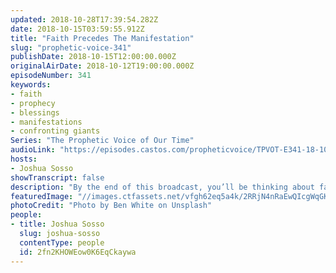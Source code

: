 ```yaml
---
updated: 2018-10-28T17:39:54.282Z
date: 2018-10-15T03:59:55.912Z
title: "Faith Precedes The Manifestation"
slug: "prophetic-voice-341"
publishDate: 2018-10-15T12:00:00.000Z
originalAirDate: 2018-10-12T19:00:00.000Z
episodeNumber: 341
keywords:
- faith
- prophecy
- blessings
- manifestations
- confronting giants
Series: "The Prophetic Voice of Our Time"
audioLink: "https://episodes.castos.com/propheticvoice/TPVOT-E341-18-10-13-14-Faith.mp3"
hosts:
- Joshua Sosso
showTranscript: false
description: "By the end of this broadcast, you’ll be thinking about faith in a different way. As we know, without faith it is impossible to please God, and we hear about that in Hebrews 11. Because at the very core of our beliefs we have to believe that God exists and that what He says is true, and we have to act according to it. We have inherited the calling of Abraham, and it is through us, the Body of Christ, that all nations of the earth will be blessed. However, before the greater things manifest, we must confront the issues in our personal lives and overcome them like the saints before us did."
featuredImage: "//images.ctfassets.net/vfgh62eq5a4k/2RRjN4nRaEwQIcgWqGKI6Q/21fa7a7b6fece21eca4e07e35fcf0ff6/ben-white-147268-unsplash.jpg"
photoCredit: "Photo by Ben White on Unsplash"
people:
- title: Joshua Sosso
  slug: joshua-sosso
  contentType: people
  id: 2fn2KHOWEow0K6EqCkaywa
---
```

